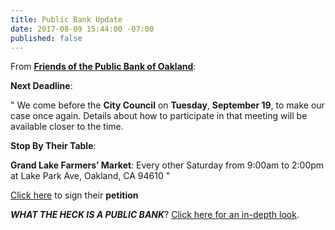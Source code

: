 ```yaml
---
title: Public Bank Update
date: 2017-08-09 15:44:00 -07:00
published: false
---
```


From [**Friends of the Public Bank of Oakland**](https://friendsofpublicbankofoakland.org/next-meeting-and-other-events/):

**Next Deadline**:

"  We come before the **City Council** on **Tuesday**, **September 19**, to make our case once again. Details about how to participate in that meeting will be available closer to the time. 

**Stop By Their Table**:

**Grand Lake Farmers’ Market**: Every other Saturday from 9:00am to 2:00pm at Lake Park Ave, Oakland, CA 94610  "

[Click here](https://friendsofpublicbankofoakland.org/petition/) to sign their **petition**

***WHAT THE HECK IS A PUBLIC BANK***?  [Click here for an in-depth look](https://friendsofpublicbankofoakland.org/wp-content/uploads/2017/02/pb-oakland-3-11-16.pdf).
